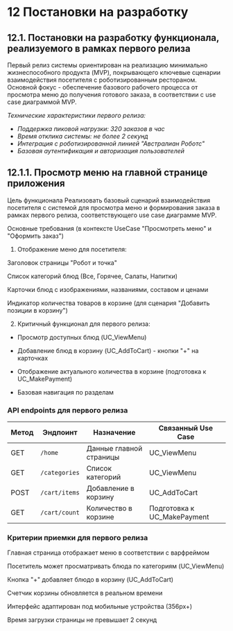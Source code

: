 # 12	Постановки на разработку
## 12.1.	Постановки на разработку функционала, реализуемого в рамках первого релиза
Первый релиз системы ориентирован на реализацию минимально жизнеспособного продукта (MVP), покрывающего ключевые сценарии взаимодействия посетителя с роботизированным рестораном. Основной фокус - обеспечение базового рабочего процесса от просмотра меню до получения готового заказа, в соответствии с use case диаграммой MVP.

*Технические характеристики первого релиза:*
- *Поддержка пиковой нагрузки: 320 заказов в час*
- *Время отклика системы: не более 2 секунд*
- *Интеграция с роботизированной линией "Австралиан Роботс"*
- *Базовая аутентификация и авторизация пользователей*

## 12.1.1.	Просмотр меню на главной странице приложения

Цель функционала
Реализовать базовый сценарий взаимодействия посетителя с системой для просмотра меню и формирования заказа в рамках первого релиза, соответствующего use case диаграмме MVP.

Основные требования (в контексте UseCase "Просмотреть меню" и "Оформить заказ")
1. Отображение меню для посетителя:

Заголовок страницы "Робот и точка"

Список категорий блюд (Все, Горячее, Салаты, Напитки)

Карточки блюд с изображениями, названиями, составом и ценами

Индикатор количества товаров в корзине (для сценария "Добавить позиции в корзину")

2. Критичный функционал для первого релиза:

* Просмотр доступных блюд (UC_ViewMenu)

* Добавление блюд в корзину (UC_AddToCart) - кнопки "+" на карточках

* Отображение актуального количества в корзине (подготовка к UC_MakePayment)

* Базовая навигация по разделам

### API endpoints для первого релиза

| Метод | Эндпоинт | Назначение | Связанный Use Case |
|-------|----------|------------|-------------------|
| GET | `/home` | Данные главной страницы | UC_ViewMenu |
| GET | `/categories` | Список категорий | UC_ViewMenu |
| POST | `/cart/items` | Добавление в корзину | UC_AddToCart |
| GET | `/cart/count` | Количество в корзине | Подготовка к UC_MakePayment |

### Критерии приемки для первого релиза
Главная страница отображает меню в соответствии с варфреймом

Посетитель может просматривать блюда по категориям (UC_ViewMenu)

Кнопка "+" добавляет блюдо в корзину (UC_AddToCart)

Счетчик корзины обновляется в реальном времени

Интерфейс адаптирован под мобильные устройства (356px+)

Время загрузки страницы не превышает 2 секунд


